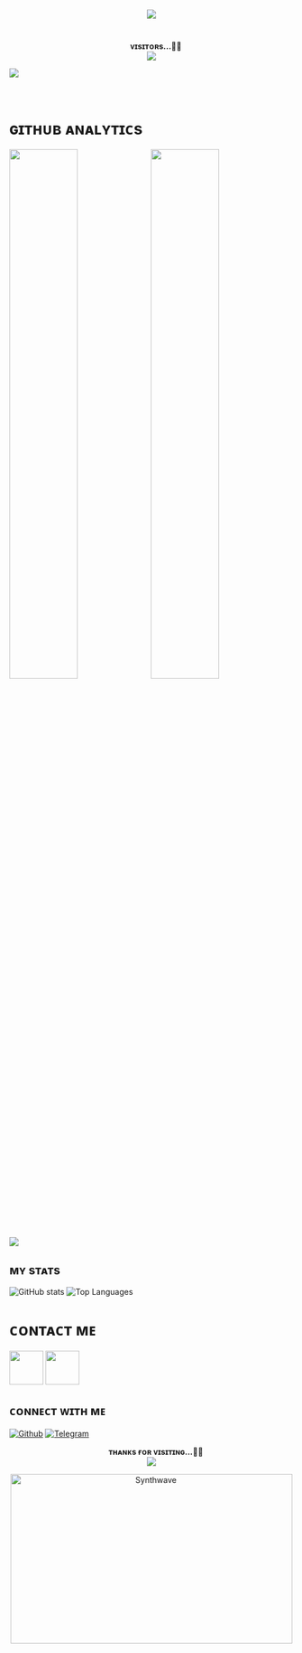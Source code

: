 <h1 align ="center"><img src="https://readme-typing-svg.herokuapp.com?color=B041FF&width=350&lines=✨🦋+𝙷𝙴𝚈!+𝚃𝙷𝙴𝚁𝙴+𝙸+𝙰𝙼+𝚅𝙸𝙿+𝙷𝙺!🖤+🥀"></b></h1>

<h1><img  style="align-item" :"center" src="https://telegra.ph/file/a49bf6aa23d08b40a35b5.jpg" width="50px" height="60%"></h1>
<p align="center">
    <b>ᴠɪsɪᴛᴏʀs...🍃✨</b><br><img align="middle" src="https://profile-counter.glitch.me/llxHKxll/count.svg" />
</p>

[<img src="https://telegra.ph/file/a49bf6aa23d08b40a35b5.jpg"/>](https://github.com/llxHKxll)

        
<h1> ɢɪᴛʜᴜʙ ᴀɴᴀʟʏᴛɪᴄs </h1>

[<img src="https://github-readme-stats.vercel.app/api?username=llxHKxll&count_private=true&show_icons=true&theme=chartreuse-dark&custom_title=𝙼𝚈+𝙶𝙸𝚃𝙷𝚄𝙱+𝙰𝙽𝙰𝙻𝚈𝚃𝙸𝙲𝚂!&include_all_commits=true&hide_border=true&bg_color=000000" width="49%">](https://github.com/llxHKxll) [<img src="https://github-readme-streak-stats.herokuapp.com/?user=llxHKxll&theme=chartreuse-dark&hide_border=True&bg_color=000000" width="49%">](https://github.com/llxHKxll)

[<img src="https://github.com/llxHKxll/llxHKxll/blob/master/resources/hr.gif"/>](https://github.com/llxHKxll)

## ᴍʏ sᴛᴀᴛs

![GitHub stats](https://github-readme-stats.vercel.app/api?username=llxHKxll&show_icons=true&theme=radical)
![Top Languages](https://github-readme-stats.vercel.app/api/top-langs/?username=llxHKxll&layout=compact&theme=midnight-purple&hide=Css)

<h1> ᴄᴏɴᴛᴀᴄᴛ ᴍᴇ </h1>

[<img src="https://te.legra.ph/file/3f6810f790713b26fe826.jpg" width="60px">](https://tg://openmessage?user_id=6084527452) [<img src="https://te.legra.ph/file/2a7a17fc66a8f5fe785c3.jpg" width="60px">](https://github.com/llxHKxll)


## ᴄᴏɴɴᴇᴄᴛ ᴡɪᴛʜ ᴍᴇ

[![Github](https://img.shields.io/badge/-Github-181717?style=for-the-badge&logo=Github&logoColor=white)](https://github.com/llxHKxll)
[![Telegram](https://img.shields.io/badge/Telegram-2CA5E0?style=for-the-badge&logo=telegram&logoColor=white)](https://telegram.me/KaisenWorld)

<p align="center">
    <b>ᴛʜᴀɴᴋs ғᴏʀ ᴠɪsɪᴛɪɴɢ...🍃🍁</b><br><img align="middle" src="https://profile-counter.glitch.me/llxHKxll/count.svg" />
</p>

<p align="center"><img src="https://thumbs.gfycat.com/GoodnaturedFondGaur-size_restricted.gif" alt="Synthwave" height="300" width="500"></p>
<!---
llxHKxll/llxHKxll is a ✨ special ✨ repository because its README.md (this file) appears on your GitHub profile.
You can click the Preview link to take a look at your changes.!
--->






<!---
llxHKxll/llxHKxll is a ✨ special ✨ repository because its `README.md` (this file) appears on your GitHub profile.
You can click the Preview link to take a look at your changes.
--->
